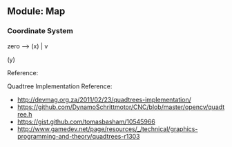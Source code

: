 ## Module: Map

### Coordinate System

zero -->  (x)
|
v

(y)

Reference:

Quadtree Implementation Reference:

* http://devmag.org.za/2011/02/23/quadtrees-implementation/
* https://github.com/DynamoSchrittmotor/CNC/blob/master/opencv/quadtree.h
* https://gist.github.com/tomasbasham/10545966
* http://www.gamedev.net/page/resources/_/technical/graphics-programming-and-theory/quadtrees-r1303
